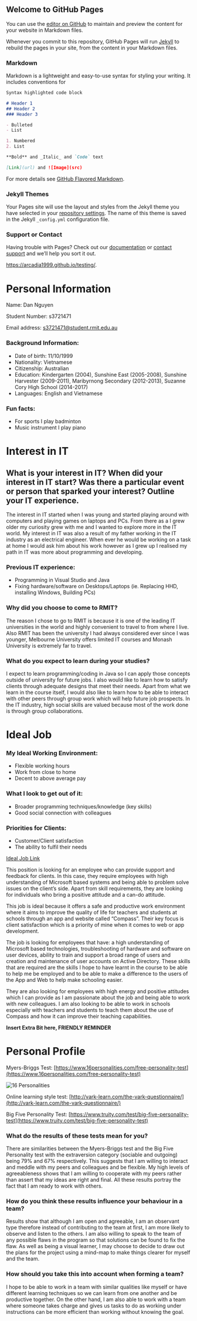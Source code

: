 ## Welcome to GitHub Pages

You can use the [editor on GitHub](https://github.com/Arcadia1999/Assignment_1/edit/master/README.md) to maintain and preview the content for your website in Markdown files.

Whenever you commit to this repository, GitHub Pages will run [Jekyll](https://jekyllrb.com/) to rebuild the pages in your site, from the content in your Markdown files.

### Markdown

Markdown is a lightweight and easy-to-use syntax for styling your writing. It includes conventions for

```markdown
Syntax highlighted code block

# Header 1
## Header 2
### Header 3

- Bulleted
- List

1. Numbered
2. List

**Bold** and _Italic_ and `Code` text

[Link](url) and ![Image](src)
```

For more details see [GitHub Flavored Markdown](https://guides.github.com/features/mastering-markdown/).

### Jekyll Themes

Your Pages site will use the layout and styles from the Jekyll theme you have selected in your [repository settings](https://github.com/Arcadia1999/Assignment_1/settings). The name of this theme is saved in the Jekyll `_config.yml` configuration file.

### Support or Contact

Having trouble with Pages? Check out our [documentation](https://help.github.com/categories/github-pages-basics/) or [contact support](https://github.com/contact) and we’ll help you sort it out.

https://arcadia1999.github.io/testing/.

# Personal Information

Name: Dan Nguyen

Student Number: s3721471

Email address: s3721471@student.rmit.edu.au

### Background Information:
-	Date of birth: 11/10/1999
-	Nationality: Vietnamese
-	Citizenship: Australian
-	Education: Kindergarten (2004), Sunshine East (2005-2008), Sunshine Harvester (2009-2011), Maribyrnong Secondary (2012-2013), Suzanne Cory High School (2014-2017)
-	Languages: English and Vietnamese

### Fun facts:
-	For sports I play badminton
-	Music instrument I play piano

# Interest in IT

## What is your interest in IT? When did your interest in IT start? Was there a particular event or person that sparked your interest? Outline your IT experience.

The interest in IT started when I was young and started playing around with computers and playing games on laptops and PCs. From there as a I grew older my curiosity grew with me and I wanted to explore more in the IT world. My interest in IT was also a result of my father working in the IT industry as an electrical engineer. When ever he would be working on a task at home I would ask him about his work however as I grew up I realised my path in IT was more about programming and developing. 

### Previous IT experience:

-	Programming in Visual Studio and Java
-	Fixing hardware/software on Desktops/Laptops (ie. Replacing HHD, installing Windows, Building PCs)

### Why did you choose to come to RMIT?

The reason I chose to go to RMIT is because it is one of the leading IT universities in the world and highly convenient to travel to from where I live. Also RMIT has been the university I had always considered ever since I was younger, Melbourne University offers limited IT courses and Monash University is extremely far to travel. 

### What do you expect to learn during your studies?

I expect to learn programming/coding in Java so I can apply those concepts outside of university for future jobs. I also would like to learn how to satisfy clients through adequate designs that meet their needs. 
Apart from what we learn in the course itself, I would also like to learn how to be able to interact with other peers through group work which will help future job prospects. In the IT industry, high social skills are valued because most of the work done is through group collaborations. 

# Ideal Job

### My Ideal Working Environment:
-	Flexible working hours
-	Work from close to home
-	Decent to above average pay

### What I look to get out of it:
-	Broader programming techniques/knowledge (key skills)
-	Good social connection with colleagues

### Priorities for Clients:
-	Customer/Client satisfaction
-	The ability to fulfil their needs

[Ideal Job Link](https://au.indeed.com/job/elearning-l1-support-e710a9b608c3cff1)

This position is looking for an employee who can provide support and feedback for clients. In this case, they require employees with high understanding of Microsoft based systems and being able to problem solve issues on the client’s side. Apart from skill requirements, they are looking for individuals who bring a positive attitude and a can-do attitude. 

This job is ideal because it offers a safe and productive work environment where it aims to improve the quality of life for teachers and students at schools through an app and website called “Compass”. Their key focus is client satisfaction which is a priority of mine when it comes to web or app development. 

The job is looking for employees that have: a high understanding of Microsoft based technologies, troubleshooting of hardware and software on user devices, ability to train and support a broad range of users and creation and maintenance of user accounts on Active Directory. These skills that are required are the skills I hope to have learnt in the course to be able to help me be employed and to be able to make a difference to the users of the App and Web to help make schooling easier.

They are also looking for employees with high energy and positive attitudes which I can provide as I am passionate about the job and being able to work with new colleagues. I am also looking to be able to work in schools especially with teachers and students to teach them about the use of Compass and how it can improve their teaching capabilities. 

**Insert Extra Bit here, FRIENDLY REMINDER**

# Personal Profile

Myers-Briggs Test: [https://www.16personalities.com/free-personality-test](https://www.16personalities.com/free-personality-test)

![16 Personalities](https://raw.githubusercontent.com/Arcadia1999/Assignment_1/master/Personality.png)
 
Online learning style test: [http://vark-learn.com/the-vark-questionnaire/](http://vark-learn.com/the-vark-questionnaire/)
 
Big Five Personality Test: [https://www.truity.com/test/big-five-personality-test](https://www.truity.com/test/big-five-personality-test)
 
 
### What do the results of these tests mean for you?

There are similarities between the Myers-Briggs test and the Big Five Personality test with the extraversion category (sociable and outgoing) being 79% and 67% respectively. This suggests that I am willing to interact and meddle with my peers and colleagues and be flexible. My high levels of agreeableness shows that I am willing to cooperate with my peers rather than assert that my ideas are right and final. All these results portray the fact that I am ready to work with others.

### How do you think these results influence your behaviour in a team?

Results show that although I am open and agreeable, I am an observant type therefore instead of contributing to the team at first, I am more likely to observe and listen to the others. I am also willing to speak to the team of any possible flaws in the program so that solutions can be found to fix the flaw. As well as being a visual learner, I may choose to decide to draw out the plans for the project using a mind-map to make things clearer for myself and the team.

### How should you take this into account when forming a team?

I hope to be able to work in a team with similar qualities like myself or have different learning techniques so we can learn from one another and be productive together. On the other hand, I am also able to work with a team where someone takes charge and gives us tasks to do as working under instructions can be more efficient than working without knowing the goal.
